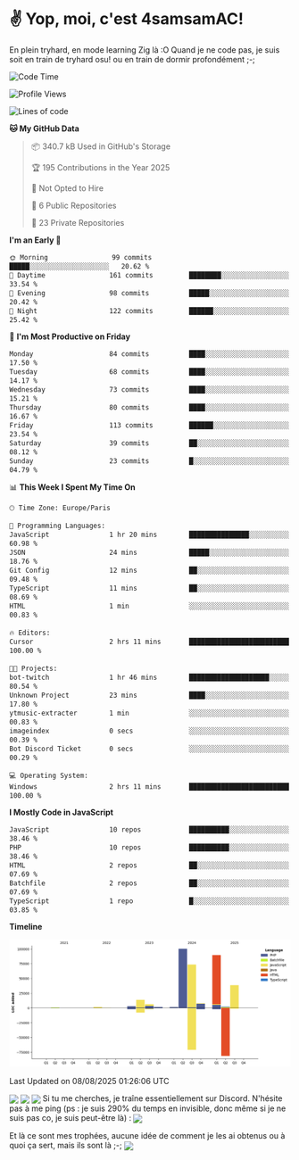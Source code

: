 # ✌ Yop, moi, c'est 4samsamAC!

En plein tryhard, en mode learning Zig là :O Quand je ne code pas, je suis soit en train de tryhard osu! ou en train de dormir profondément ;-;

<!--START_SECTION:waka-->
![Code Time](http://img.shields.io/badge/Code%20Time-847%20hrs%2042%20mins-blue)

![Profile Views](http://img.shields.io/badge/Profile%20Views-4-blue)

![Lines of code](https://img.shields.io/badge/From%20Hello%20World%20I%27ve%20Written-341.0%20thousand%20lines%20of%20code-blue)

**🐱 My GitHub Data** 

> 📦 340.7 kB Used in GitHub's Storage 
 > 
> 🏆 195 Contributions in the Year 2025
 > 
> 🚫 Not Opted to Hire
 > 
> 📜 6 Public Repositories 
 > 
> 🔑 23 Private Repositories 
 > 
**I'm an Early 🐤** 

```text
🌞 Morning                99 commits          █████░░░░░░░░░░░░░░░░░░░░   20.62 % 
🌆 Daytime                161 commits         ████████░░░░░░░░░░░░░░░░░   33.54 % 
🌃 Evening                98 commits          █████░░░░░░░░░░░░░░░░░░░░   20.42 % 
🌙 Night                  122 commits         ██████░░░░░░░░░░░░░░░░░░░   25.42 % 
```
📅 **I'm Most Productive on Friday** 

```text
Monday                   84 commits          ████░░░░░░░░░░░░░░░░░░░░░   17.50 % 
Tuesday                  68 commits          ████░░░░░░░░░░░░░░░░░░░░░   14.17 % 
Wednesday                73 commits          ████░░░░░░░░░░░░░░░░░░░░░   15.21 % 
Thursday                 80 commits          ████░░░░░░░░░░░░░░░░░░░░░   16.67 % 
Friday                   113 commits         ██████░░░░░░░░░░░░░░░░░░░   23.54 % 
Saturday                 39 commits          ██░░░░░░░░░░░░░░░░░░░░░░░   08.12 % 
Sunday                   23 commits          █░░░░░░░░░░░░░░░░░░░░░░░░   04.79 % 
```


📊 **This Week I Spent My Time On** 

```text
🕑︎ Time Zone: Europe/Paris

💬 Programming Languages: 
JavaScript               1 hr 20 mins        ███████████████░░░░░░░░░░   60.98 % 
JSON                     24 mins             █████░░░░░░░░░░░░░░░░░░░░   18.76 % 
Git Config               12 mins             ██░░░░░░░░░░░░░░░░░░░░░░░   09.48 % 
TypeScript               11 mins             ██░░░░░░░░░░░░░░░░░░░░░░░   08.69 % 
HTML                     1 min               ░░░░░░░░░░░░░░░░░░░░░░░░░   00.83 % 

🔥 Editors: 
Cursor                   2 hrs 11 mins       █████████████████████████   100.00 % 

🐱‍💻 Projects: 
bot-twitch               1 hr 46 mins        ████████████████████░░░░░   80.54 % 
Unknown Project          23 mins             ████░░░░░░░░░░░░░░░░░░░░░   17.80 % 
ytmusic-extracter        1 min               ░░░░░░░░░░░░░░░░░░░░░░░░░   00.83 % 
imageindex               0 secs              ░░░░░░░░░░░░░░░░░░░░░░░░░   00.39 % 
Bot Discord Ticket       0 secs              ░░░░░░░░░░░░░░░░░░░░░░░░░   00.29 % 

💻 Operating System: 
Windows                  2 hrs 11 mins       █████████████████████████   100.00 % 
```

**I Mostly Code in JavaScript** 

```text
JavaScript               10 repos            ██████████░░░░░░░░░░░░░░░   38.46 % 
PHP                      10 repos            ██████████░░░░░░░░░░░░░░░   38.46 % 
HTML                     2 repos             ██░░░░░░░░░░░░░░░░░░░░░░░   07.69 % 
Batchfile                2 repos             ██░░░░░░░░░░░░░░░░░░░░░░░   07.69 % 
TypeScript               1 repo              █░░░░░░░░░░░░░░░░░░░░░░░░   03.85 % 
```



**Timeline**

![Lines of Code chart](https://raw.githubusercontent.com/4samsamAC/4samsamAC/main/assets/bar_graph.png)


 Last Updated on 08/08/2025 01:26:06 UTC
<!--END_SECTION:waka-->
<img align="center" src="https://wakatime.com/share/@05e9693c-ae09-4eda-80e1-420e9727a814/cd575566-5d1a-4a1b-bd1b-7821aa98ed37.svg"/>
<img align="center" src="https://github-readme-stats.vercel.app/api?username=4samsamAC&show_icons=true&theme=midnight-purple&count_private=true"/>
<img align="center" src="https://github-readme-stats.vercel.app/api/top-langs/?username=4samsamAC&layout=compact&theme=midnight-purple&count_private=true"/>
<!-- [![Ashutosh's github activity graph](https://github-readme-activity-graph.vercel.app/graph?username=4samsamAC&bg_color=2f3640&color=00a8ff&line=82ccdd&point=00a8ff&area=true&hide_border=true)](https://github.com/ashutosh00710/github-readme-activity-graph) -->
Si tu me cherches, je traîne essentiellement sur Discord. N'hésite pas à me ping (ps : je suis 290% du temps en invisible, donc même si je ne suis pas co, je suis peut-être là) : 
<a href="discord://-/users/581625633830993961"><img align="center" src="https://discord.c99.nl/widget/theme-2/581625633830993961.png"/></a>

Et là ce sont mes trophées, aucune idée de comment je les ai obtenus ou à quoi ça sert, mais ils sont là ;-;
<img align="center" src="https://github-profile-trophy.vercel.app/?username=4samsamAC&theme=onedark"/>
